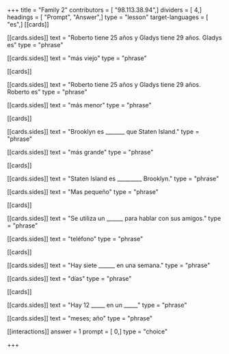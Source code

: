 +++
title = "Family 2"
contributors = [ "98.113.38.94",]
dividers = [ 4,]
headings = [ "Prompt", "Answer",]
type = "lesson"
target-languages = [ "es",]
[[cards]]

[[cards.sides]]
text = "Roberto tiene 25 años y Gladys tiene 29 años. Gladys es"
type = "phrase"

[[cards.sides]]
text = "más viejo"
type = "phrase"

[[cards]]

[[cards.sides]]
text = "Roberto tiene 25 años y Gladys tiene 29 años. Roberto es"
type = "phrase"

[[cards.sides]]
text = "más menor"
type = "phrase"

[[cards]]

[[cards.sides]]
text = "Brooklyn es  _______ que Staten Island."
type = "phrase"

[[cards.sides]]
text = "más grande"
type = "phrase"

[[cards]]

[[cards.sides]]
text = "Staten Island es _________ Brooklyn."
type = "phrase"

[[cards.sides]]
text = "Mas pequeño"
type = "phrase"

[[cards]]

[[cards.sides]]
text = "Se utiliza un ______ para hablar con sus amigos."
type = "phrase"

[[cards.sides]]
text = "teléfono"
type = "phrase"

[[cards]]

[[cards.sides]]
text = "Hay siete ______ en una semana."
type = "phrase"

[[cards.sides]]
text = "días"
type = "phrase"

[[cards]]

[[cards.sides]]
text = "Hay 12 _____ en un _____"
type = "phrase"

[[cards.sides]]
text = "meses; año"
type = "phrase"

[[interactions]]
answer = 1
prompt = [ 0,]
type = "choice"

+++
